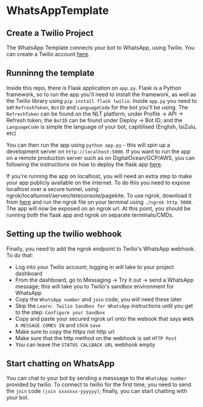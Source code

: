 # WhatsAppTemplate

<!-- ![WhatsAppTemplate](fbdeploy.jpeg) -->

## Create a Twilio Project
The WhatsApp Template connects your bot to WhatsApp, using Twilio. You can create a Twilio account [here](https://www.twilio.com/referral/w9PylM). 

## Runninng the template
Inside this repo, there is Flask application on `app.py`. Flask is a Python framework, so to run the app you'll need to install the framework, as well as the Twilio library using `pip install flask twilio`. Inside `app.py` you need to set `RefreshToken`, `BotID` and `LanguageCode` for the bot you'll be using. The `RefreshToken` can be found on the NLT platform, under Profile -> API -> Refresh token; the `BotID` can be found under Deploy -> Bot ID; and the `LanguageCode` is simple the language of your bot, capitilised (English, IsiZulu, etc)

You can then run the app using `python app.py` - this will spin up a development server on `http://localhost:5000`. If you want to run the app on a remote production server such as on DigitalOcean/GCP/AWS, you can following the instructions on how to deploy the flask app [here](https://www.digitalocean.com/community/tutorials/how-to-serve-flask-applications-with-gunicorn-and-nginx-on-ubuntu-20-04). 

If you're running the app on localhost, you will need an extra step to make your app publicly available on the internet. To do this you need to expose localhost over a secure tunnel, using ngrok/localtunnel/serveo/teleconsole/pagekite. To use ngrok, download it from [here](https://ngrok.com/download) and run the ngrok file on your terminal using `./ngrok http 5000`. The app will now be exposed on an ngrok url. At this point, you should be running both the flask app and ngrok on separate terminals/CMDs.

## Setting up the twilio webhook
Finally, you need to add the ngrok endpoint to Twilio's WhatsApp webhook. To do that:
- Log into your Twilio account; logging in will take to your project dashboard
- From the dashboard, go to Messaging -> Try it out -> send a WhatsApp message; this will take you to Twilio's sandbox environment for WhatsApp
- Copy the `WhatsApp number` and `join` code, you will need these later
- Skip the `Learn: Twilio Sandbox for WhatsApp` instructions until you get to the step: `Configure your Sandbox`
- Copy and paste your secured ngrok url onto the webook that says `WHEN A MESSAGE COMES IN` and click `save`
- Make sure to copy the https not http url
- Make sure that the http method on the webhook is set `HTTP Post`
- You can leave the `STATUS CALLBACK URL` webhook empty

## Start chatting on WhatsApp
You can chat to your bot by sending a messsage to the `WhatsApp number` provided by twilio. To connect to twilio for the first time, you need to send the `join` code `(join xxxxxxx-yyyyyy)`; finally, you can start chatting with your bot.
